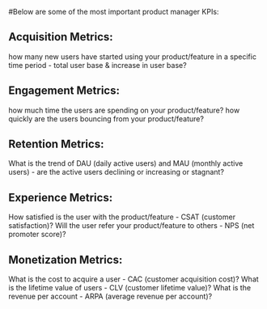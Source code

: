 #Below are some of the most important product manager KPIs:

## Acquisition Metrics:
how many new users have started using your product/feature in a specific time period - total user base & increase in user base?

## Engagement Metrics:
how much time the users are spending on your product/feature? how quickly are the users bouncing from your product/feature?

## Retention Metrics:
What is the trend of DAU (daily active users) and MAU (monthly active users) - are the active users declining or increasing or stagnant?

## Experience Metrics:
How satisfied is the user with the product/feature - CSAT (customer satisfaction)? Will the user refer your product/feature to others - NPS (net promoter score)?

## Monetization Metrics:
What is the cost to acquire a user - CAC (customer acquisition cost)? What is the lifetime value of users - CLV (customer lifetime value)? What is the revenue per account - ARPA (average revenue per account)?
